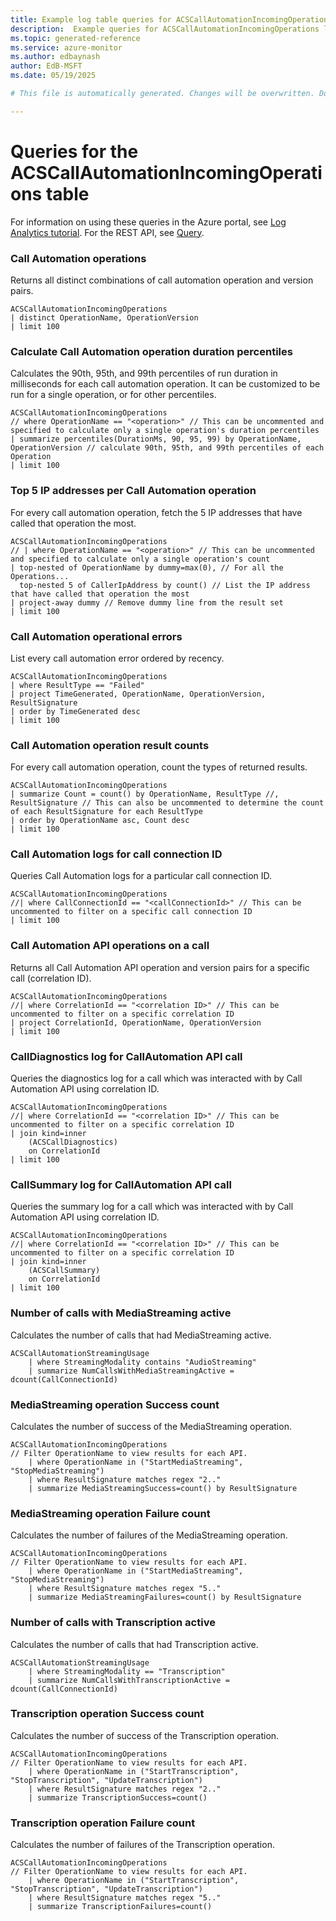```yaml
---
title: Example log table queries for ACSCallAutomationIncomingOperations
description:  Example queries for ACSCallAutomationIncomingOperations log table
ms.topic: generated-reference
ms.service: azure-monitor
ms.author: edbaynash
author: EdB-MSFT
ms.date: 05/19/2025

# This file is automatically generated. Changes will be overwritten. Do not change this file directly. 

---
```


# Queries for the ACSCallAutomationIncomingOperations table

For information on using these queries in the Azure portal, see [Log Analytics tutorial](/azure/azure-monitor/logs/log-analytics-tutorial). For the REST API, see [Query](/rest/api/loganalytics/query).


### Call Automation operations  


Returns all distinct combinations of call automation operation and version pairs.  

```query
ACSCallAutomationIncomingOperations
| distinct OperationName, OperationVersion 
| limit 100
```



### Calculate Call Automation operation duration percentiles  


Calculates the 90th, 95th, and 99th percentiles of run duration in milliseconds for each call automation operation. It can be customized to be run for a single operation, or for other percentiles.  

```query
ACSCallAutomationIncomingOperations
// where OperationName == "<operation>" // This can be uncommented and specified to calculate only a single operation's duration percentiles
| summarize percentiles(DurationMs, 90, 95, 99) by OperationName, OperationVersion // calculate 90th, 95th, and 99th percentiles of each Operation
| limit 100
```



### Top 5 IP addresses per Call Automation operation  


For every call automation operation, fetch the 5 IP addresses that have called that operation the most.  

```query
ACSCallAutomationIncomingOperations
// | where OperationName == "<operation>" // This can be uncommented and specified to calculate only a single operation's count
| top-nested of OperationName by dummy=max(0), // For all the Operations...
  top-nested 5 of CallerIpAddress by count() // List the IP address that have called that operation the most
| project-away dummy // Remove dummy line from the result set
| limit 100
```



### Call Automation operational errors  


List every call automation error ordered by recency.  

```query
ACSCallAutomationIncomingOperations
| where ResultType == "Failed"
| project TimeGenerated, OperationName, OperationVersion, ResultSignature
| order by TimeGenerated desc
| limit 100
```



### Call Automation operation result counts  


For every call automation operation, count the types of returned results.  

```query
ACSCallAutomationIncomingOperations
| summarize Count = count() by OperationName, ResultType //, ResultSignature // This can also be uncommented to determine the count of each ResultSignature for each ResultType 
| order by OperationName asc, Count desc
| limit 100
```



### Call Automation logs for call connection ID  


Queries Call Automation logs for a particular call connection ID.  

```query
ACSCallAutomationIncomingOperations
//| where CallConnectionId == "<callConnectionId>" // This can be uncommented to filter on a specific call connection ID
| limit 100

```



### Call Automation API operations on a call  


Returns all Call Automation API operation and version pairs for a specific call (correlation ID).  

```query
ACSCallAutomationIncomingOperations
//| where CorrelationId == "<correlation ID>" // This can be uncommented to filter on a specific correlation ID
| project CorrelationId, OperationName, OperationVersion
| limit 100
```



### CallDiagnostics log for CallAutomation API call  


Queries the diagnostics log for a call which was interacted with by Call Automation API using correlation ID.  

```query
ACSCallAutomationIncomingOperations 
//| where CorrelationId == "<correlation ID>" // This can be uncommented to filter on a specific correlation ID
| join kind=inner
    (ACSCallDiagnostics)
    on CorrelationId
| limit 100

```



### CallSummary log for CallAutomation API call  


Queries the summary log for a call which was interacted with by Call Automation API using correlation ID.  

```query
ACSCallAutomationIncomingOperations 
//| where CorrelationId == "<correlation ID>" // This can be uncommented to filter on a specific correlation ID
| join kind=inner
    (ACSCallSummary)
    on CorrelationId
| limit 100

```



### Number of calls with MediaStreaming active  


Calculates the number of calls that had MediaStreaming active.  

```query
ACSCallAutomationStreamingUsage 
    | where StreamingModality contains "AudioStreaming" 
    | summarize NumCallsWithMediaStreamingActive = dcount(CallConnectionId) 
```



### MediaStreaming operation Success count  


Calculates the number of success of the MediaStreaming operation.  

```query
ACSCallAutomationIncomingOperations
// Filter OperationName to view results for each API. 
    | where OperationName in ("StartMediaStreaming", "StopMediaStreaming")
    | where ResultSignature matches regex "2.."
    | summarize MediaStreamingSuccess=count() by ResultSignature
```



### MediaStreaming operation Failure count  


Calculates the number of failures of the MediaStreaming operation.  

```query
ACSCallAutomationIncomingOperations 
// Filter OperationName to view results for each API.
    | where OperationName in ("StartMediaStreaming", "StopMediaStreaming")
    | where ResultSignature matches regex "5.."
    | summarize MediaStreamingFailures=count() by ResultSignature
```



### Number of calls with Transcription active  


Calculates the number of calls that had Transcription active.  

```query
ACSCallAutomationStreamingUsage 
    | where StreamingModality == "Transcription" 
    | summarize NumCallsWithTranscriptionActive = dcount(CallConnectionId)
```



### Transcription operation Success count  


Calculates the number of success of the Transcription operation.  

```query
ACSCallAutomationIncomingOperations
// Filter OperationName to view results for each API.
    | where OperationName in ("StartTranscription", "StopTranscription", "UpdateTranscription")
    | where ResultSignature matches regex "2.."
    | summarize TranscriptionSuccess=count()
```



### Transcription operation Failure count  


Calculates the number of failures of the Transcription operation.  

```query
ACSCallAutomationIncomingOperations 
// Filter OperationName to view results for each API.
    | where OperationName in ("StartTranscription", "StopTranscription", "UpdateTranscription")
    | where ResultSignature matches regex "5.."
    | summarize TranscriptionFailures=count()
```

